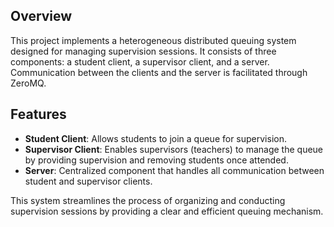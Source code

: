 ## Overview
This project implements a heterogeneous distributed queuing system designed for managing supervision sessions. It consists of three components: a student client, a supervisor client, and a server. Communication between the clients and the server is facilitated through ZeroMQ.

## Features
- **Student Client**: Allows students to join a queue for supervision.
- **Supervisor Client**: Enables supervisors (teachers) to manage the queue by providing supervision and removing students once attended.
- **Server**: Centralized component that handles all communication between student and supervisor clients.

This system streamlines the process of organizing and conducting supervision sessions by providing a clear and efficient queuing mechanism.
